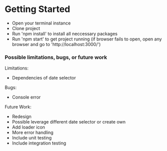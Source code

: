 # Getting Started
- Open your terminal instance
- Clone project
- Run 'npm install' to install all neccessary packages
- Run 'npm start' to get project running
  (if browser fails to open, open any browser and go to 'http://localhost:3000/')

### Possible limitations, bugs, or future work

Limitations:
- Dependencies of date selector

Bugs:
- Console error

Future Work:
- Redesign
- Possible leverage different date selector or create own
- Add loader icon
- More error handling
- Include unit testing
- Include integration testing

